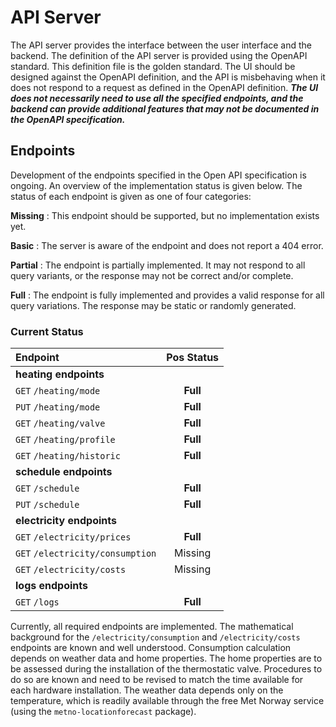 # API Server
The API server provides the interface between the user interface and the backend. The definition of the API server is provided using the OpenAPI standard. This definition file is the golden standard. The UI should be designed against the OpenAPI definition, and the API is misbehaving when it does not respond to a request as defined in the OpenAPI definition. ***The UI does not necessarily need to use all the specified endpoints, and the backend can provide additional features that may not be documented in the OpenAPI specification.***


## Endpoints
Development of the endpoints specified in the Open API specification is ongoing. An overview of the implementation status is given below. The status of each endpoint is given as one of four categories:

**Missing**
: This endpoint should be supported, but no implementation exists yet.

**Basic**
: The server is aware of the endpoint and does not report a 404 error.

**Partial**
: The endpoint is partially implemented. It may not respond to all query variants, or the response may not be correct and/or complete.

**Full**
: The endpoint is fully implemented and provides a valid response for all query variations. The response may be static or randomly generated.

### Current Status

| Endpoint                         | Pos Status | 
|:---------------------------------|:----------:|
| **heating endpoints**            |
| `GET` `/heating/mode`            |  **Full**  |
| `PUT` `/heating/mode`            |  **Full**  |
| `GET` `/heating/valve`           |  **Full**  |
| `GET` `/heating/profile`         |  **Full**  |
| `GET` `/heating/historic`        |  **Full**  |
| **schedule endpoints**           |
| `GET` `/schedule`                |  **Full**  |
| `PUT` `/schedule`                |  **Full**  |
| **electricity endpoints**        |
| `GET` `/electricity/prices`      |  **Full**  |
| `GET` `/electricity/consumption` |  Missing   |
| `GET` `/electricity/costs`       |  Missing   |
| **logs endpoints**               |
| `GET` `/logs`                    |  **Full**  |

Currently, all required endpoints are implemented. The mathematical background for the `/electricity/consumption` and `/electricity/costs` endpoints are known and well understood. Consumption calculation depends on weather data and home properties. The home properties are to be assessed during the installation of the thermostatic valve. Procedures to do so are known and need to be revised to match the time available for each hardware installation. The weather data depends only on the temperature, which is readily available through the free Met Norway service (using the `metno-locationforecast` package). 